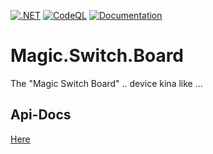 [![.NET](https://github.com/BoBoBaSs84/Magic.Switch.Board/actions/workflows/dotnet.yml/badge.svg?branch=main)](https://github.com/BoBoBaSs84/Magic.Switch.Board/actions/workflows/dotnet.yml)
[![CodeQL](https://github.com/BoBoBaSs84/Magic.Switch.Board/actions/workflows/codeql-analysis.yml/badge.svg?branch=main)](https://github.com/BoBoBaSs84/Magic.Switch.Board/actions/workflows/codeql-analysis.yml)
[![Documentation](https://github.com/BoBoBaSs84/Magic.Switch.Board/actions/workflows/docs.yml/badge.svg?branch=main)](https://github.com/BoBoBaSs84/Magic.Switch.Board/actions/workflows/docs.yml)

# Magic.Switch.Board

The "Magic Switch Board" .. device kina like ...

## Api-Docs

[Here](https://bobobass84.github.io/Magic.Switch.Board)
